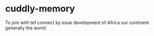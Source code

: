 # cuddly-memory
To join with tef connect by esue development of Africa our continent generally the world.
